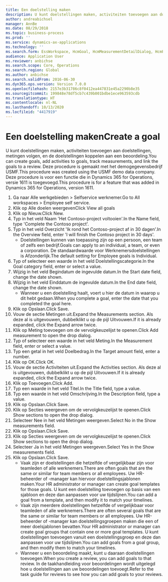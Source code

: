```yaml
---
title: Een doelstelling maken
description: U kunt doelstellingen maken, activiteiten toevoegen aan doelstellingen, metingen volgen, en de doelstellingen koppelen aan een beoordeling.
author: andreabichsel
manager: AnnBe
ms.date: 08/29/2018
ms.topic: business-process
ms.prod: ''
ms.service: dynamics-ax-applications
ms.technology: ''
ms.search.form: EssWorkspace, HcmGoal, HcmMeasurementDetailDialog, HcmPerfJournalAdd, HcmGoalChangeSettings, HcmEmployeeDevelopmentWorkspace
audience: Application User
ms.reviewer: anbichse
ms.search.scope: Core, Operations
ms.search.region: Global
ms.author: anbichse
ms.search.validFrom: 2016-06-30
ms.dyn365.ops.version: Version 7.0.0
ms.openlocfilehash: 2157e3b31786c8f0412ea447831e45a2290b8e35
ms.sourcegitcommit: 199848e78df5cb7c439b001bdbe1ece963593cdb
ms.translationtype: HT
ms.contentlocale: nl-NL
ms.lasthandoff: 10/13/2020
ms.locfileid: "4417919"
---
```

# <a name="create-a-goal"></a><span data-ttu-id="d631e-103">Een doelstelling maken</span><span class="sxs-lookup"><span data-stu-id="d631e-103">Create a goal</span></span>

<span data-ttu-id="d631e-104">U kunt doelstellingen maken, activiteiten toevoegen aan doelstellingen, metingen volgen, en de doelstellingen koppelen aan een beoordeling.</span><span class="sxs-lookup"><span data-stu-id="d631e-104">You can create goals, add activities to goals, track measurements, and link the goals to a review.</span></span> <span data-ttu-id="d631e-105">Deze procedure is gemaakt met het demogegevensbedrijf USMF.</span><span class="sxs-lookup"><span data-stu-id="d631e-105">This procedure was created using the USMF demo data company.</span></span> <span data-ttu-id="d631e-106">Deze procedure is voor een functie die in Dynamics 365 for Operations, versie 1611 is toegevoegd.</span><span class="sxs-lookup"><span data-stu-id="d631e-106">This procedure is for a feature that was added in Dynamics 365 for Operations, version 1611.</span></span>

1. <span data-ttu-id="d631e-107">Ga naar Alle werkgebieden > Selfservice werknemer.</span><span class="sxs-lookup"><span data-stu-id="d631e-107">Go to All workspaces > Employee self service.</span></span>
2. <span data-ttu-id="d631e-108">Klik op Alle doelen weergeven</span><span class="sxs-lookup"><span data-stu-id="d631e-108">Click View all goals</span></span>
3. <span data-ttu-id="d631e-109">Klik op Nieuw.</span><span class="sxs-lookup"><span data-stu-id="d631e-109">Click New.</span></span>
4. <span data-ttu-id="d631e-110">Typ in het veld Naam 'Het Contoso-project voltooien'.</span><span class="sxs-lookup"><span data-stu-id="d631e-110">In the Name field, type 'Complete the Contoso project'.</span></span>
5. <span data-ttu-id="d631e-111">Typ in het veld Overzicht 'Ik rond het Contoso-project af in 30 dagen'.</span><span class="sxs-lookup"><span data-stu-id="d631e-111">In the Overview field, enter 'I will finish the Contoso project in 30 days'.</span></span>
    * <span data-ttu-id="d631e-112">Doelstellingen kunnen van toepassing zijn op een persoon, een team of zelfs een bedrijf.</span><span class="sxs-lookup"><span data-stu-id="d631e-112">Goals can apply to an individual, a team, or even a corporation.</span></span> <span data-ttu-id="d631e-113">De standaardwaarde voor Werknemersdoelstellingen is Afzonderlijk.</span><span class="sxs-lookup"><span data-stu-id="d631e-113">The default setting for Employee goals is Individual.</span></span>  
6. <span data-ttu-id="d631e-114">Typ of selecteer een waarde in het veld Doelstellingscategorie.</span><span class="sxs-lookup"><span data-stu-id="d631e-114">In the Goal category field, enter or select a value.</span></span>
7. <span data-ttu-id="d631e-115">Wijzig in het veld Begindatum de ingevulde datum.</span><span class="sxs-lookup"><span data-stu-id="d631e-115">In the Start date field, change the date shown.</span></span>
8. <span data-ttu-id="d631e-116">Wijzig in het veld Einddatum de ingevulde datum.</span><span class="sxs-lookup"><span data-stu-id="d631e-116">In the End date field, change the date shown.</span></span>
    * <span data-ttu-id="d631e-117">Wanneer u een doelstelling haalt, voert u hier de datum in waarop u dit hebt gedaan.</span><span class="sxs-lookup"><span data-stu-id="d631e-117">When you complete a goal, enter the date that you completed the goal here.</span></span>  
9. <span data-ttu-id="d631e-118">Klik op Opslaan.</span><span class="sxs-lookup"><span data-stu-id="d631e-118">Click Save.</span></span>
10. <span data-ttu-id="d631e-119">Vouw de sectie Metingen uit.</span><span class="sxs-lookup"><span data-stu-id="d631e-119">Expand the Measurements section.</span></span> <span data-ttu-id="d631e-120">Als deze al is uitgevouwen, dubbelklikt u op de pijl Uitvouwen.</span><span class="sxs-lookup"><span data-stu-id="d631e-120">If it is already expanded, click the Expand arrow twice.</span></span>
11. <span data-ttu-id="d631e-121">Klik op Meting toevoegen om de vervolgkeuzelijst te openen.</span><span class="sxs-lookup"><span data-stu-id="d631e-121">Click Add measurement to open the drop dialog.</span></span>
12. <span data-ttu-id="d631e-122">Typ of selecteer een waarde in het veld Meting.</span><span class="sxs-lookup"><span data-stu-id="d631e-122">In the Measurement field, enter or select a value.</span></span>
13. <span data-ttu-id="d631e-123">Typ een getal in het veld Doelbedrag.</span><span class="sxs-lookup"><span data-stu-id="d631e-123">In the Target amount field, enter a number.</span></span>
14. <span data-ttu-id="d631e-124">Klik op OK.</span><span class="sxs-lookup"><span data-stu-id="d631e-124">Click OK.</span></span>
15. <span data-ttu-id="d631e-125">Vouw de sectie Activiteiten uit.</span><span class="sxs-lookup"><span data-stu-id="d631e-125">Expand the Activities section.</span></span> <span data-ttu-id="d631e-126">Als deze al is uitgevouwen, dubbelklikt u op de pijl Uitvouwen.</span><span class="sxs-lookup"><span data-stu-id="d631e-126">If it is already expanded, click the Expand arrow twice.</span></span>
16. <span data-ttu-id="d631e-127">Klik op Toevoegen.</span><span class="sxs-lookup"><span data-stu-id="d631e-127">Click Add.</span></span>
17. <span data-ttu-id="d631e-128">Typ een waarde in het veld Titel.</span><span class="sxs-lookup"><span data-stu-id="d631e-128">In the Title field, type a value.</span></span>
18. <span data-ttu-id="d631e-129">Typ een waarde in het veld Omschrijving.</span><span class="sxs-lookup"><span data-stu-id="d631e-129">In the Description field, type a value.</span></span>
19. <span data-ttu-id="d631e-130">Klik op Opslaan.</span><span class="sxs-lookup"><span data-stu-id="d631e-130">Click Save.</span></span>
20. <span data-ttu-id="d631e-131">Klik op Secties weergeven om de vervolgkeuzelijst te openen.</span><span class="sxs-lookup"><span data-stu-id="d631e-131">Click Show sections to open the drop dialog.</span></span>
21. <span data-ttu-id="d631e-132">Selecteer Nee in het veld Metingen weergeven.</span><span class="sxs-lookup"><span data-stu-id="d631e-132">Select No in the Show measurements field.</span></span>
22. <span data-ttu-id="d631e-133">Klik op Opslaan.</span><span class="sxs-lookup"><span data-stu-id="d631e-133">Click Save.</span></span>
23. <span data-ttu-id="d631e-134">Klik op Secties weergeven om de vervolgkeuzelijst te openen.</span><span class="sxs-lookup"><span data-stu-id="d631e-134">Click Show sections to open the drop dialog.</span></span>
24. <span data-ttu-id="d631e-135">Selecteer Ja in het veld Metingen weergeven.</span><span class="sxs-lookup"><span data-stu-id="d631e-135">Select Yes in the Show measurements field.</span></span>
25. <span data-ttu-id="d631e-136">Klik op Opslaan.</span><span class="sxs-lookup"><span data-stu-id="d631e-136">Click Save.</span></span>
    * <span data-ttu-id="d631e-137">Vaak zijn er doelstellingen die hetzelfde of vergelijkbaar zijn voor teamleden of alle werknemers.</span><span class="sxs-lookup"><span data-stu-id="d631e-137">There are often goals that are the same or similar for team members or all employees.</span></span>     <span data-ttu-id="d631e-138">Uw HR-beheerder of -manager kan hiervoor doelstellingsjablonen maken.</span><span class="sxs-lookup"><span data-stu-id="d631e-138">Your HR administrator or manager can create goal templates for those goals.</span></span> <span data-ttu-id="d631e-139">U kunt een doelstelling toevoegen op basis van een sjabloon en deze dan aanpassen voor uw tijdslijnen.</span><span class="sxs-lookup"><span data-stu-id="d631e-139">You can add a goal from a template, and then modify it to match your timelines.</span></span>  
    * <span data-ttu-id="d631e-140">Vaak zijn meerdere doelstellingen hetzelfde of vergelijkbaar voor teamleden of alle werknemers.</span><span class="sxs-lookup"><span data-stu-id="d631e-140">There are often several goals that are the same or similar for team members or all employees.</span></span>     <span data-ttu-id="d631e-141">Uw HR-beheerder of -manager kan doelstellingsgroepen maken die een of meer doelsjablonen bevatten.</span><span class="sxs-lookup"><span data-stu-id="d631e-141">Your HR administrator or manager can create goal groups that contain one or more goal templates.</span></span> <span data-ttu-id="d631e-142">U kunt doelstellingen toevoegen vanuit een doelstellingsgroep en deze dan aanpassen voor uw tijdslijnen.</span><span class="sxs-lookup"><span data-stu-id="d631e-142">You can add goals from a goal group, and then modify them to match your timelines.</span></span>  
    * <span data-ttu-id="d631e-143">Wanneer u een beoordeling maakt, kunt u daaraan doelstellingen toevoegen.</span><span class="sxs-lookup"><span data-stu-id="d631e-143">When you create a review, you can add goals to that review.</span></span> <span data-ttu-id="d631e-144">In de taakhandleiding voor beoordelingen wordt uitgelegd hoe u doelstellingen aan uw beoordelingen toevoegt.</span><span class="sxs-lookup"><span data-stu-id="d631e-144">Refer to the task guide for reviews to see how you can add goals to your reviews.</span></span>  

